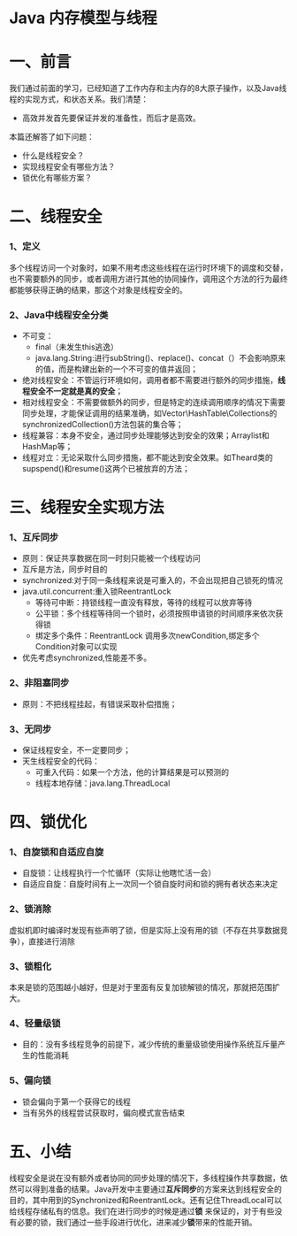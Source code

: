 # Java 内存模型与线程

# 一、前言

我们通过前面的学习，已经知道了工作内存和主内存的8大原子操作，以及Java线程的实现方式，和状态关系。我们清楚：

+ 高效并发首先要保证并发的准备性，而后才是高效。

本篇还解答了如下问题：

+ 什么是线程安全？
+ 实现线程安全有哪些方法？
+ 锁优化有哪些方案？

# 二、线程安全

### 1、定义

多个线程访问一个对象时，如果不用考虑这些线程在运行时环境下的调度和交替，也不需要额外的同步，或者调用方进行其他的协同操作，调用这个方法的行为最终都能够获得正确的结果，那这个对象是线程安全的。

### 2、Java中线程安全分类

+ 不可变：
	+ final（未发生this逃逸）
	+ java.lang.String:进行subString()、replace()、concat（）不会影响原来的值，而是构建出新的一个不可变的值并返回；
+ 绝对线程安全：不管运行环境如何，调用者都不需要进行额外的同步措施，**线程安全不一定就是真的安全**；
+ 相对线程安全：不需要做额外的同步，但是特定的连续调用顺序的情况下需要同步处理，才能保证调用的结果准确，如Vector\HashTable\Collections的synchronizedCollection()方法包装的集合等；
+ 线程兼容：本身不安全，通过同步处理能够达到安全的效果；Arraylist和HashMap等；
+ 线程对立：无论采取什么同步措施，都不能达到安全效果。如Theard类的supspend()和resume()这两个已被放弃的方法；

# 三、线程安全实现方法

### 1、互斥同步

+ 原则：保证共享数据在同一时刻只能被一个线程访问
+ 互斥是方法，同步时目的
+ synchronized:对于同一条线程来说是可重入的，不会出现把自己锁死的情况
+ java.util.concurrent:重入锁ReentrantLock
	+ 等待可中断：持锁线程一直没有释放，等待的线程可以放弃等待
	+ 公平锁：多个线程等待同一个锁时，必须按照申请锁的时间顺序来依次获得锁
	+ 绑定多个条件：ReentrantLock 调用多次newCondition,绑定多个Condition对象可以实现
+ 优先考虑synchronized,性能差不多。

### 2、非阻塞同步

+ 原则：不把线程挂起，有错误采取补偿措施；

### 3、无同步

+ 保证线程安全，不一定要同步；
+ 天生线程安全的代码：
	+ 可重入代码：如果一个方法，他的计算结果是可以预测的
	+ 线程本地存储：java.lang.ThreadLocal

# 四、锁优化

### 1、自旋锁和自适应自旋

+ 自旋锁：让线程执行一个忙循环（实际让他瞎忙活一会）
+ 自适应自旋：自旋时间有上一次同一个锁自旋时间和锁的拥有者状态来决定

### 2、锁消除

虚拟机即时编译时发现有些声明了锁，但是实际上没有用的锁（不存在共享数据竞争），直接进行消除

### 3、锁粗化

本来是锁的范围越小越好，但是对于里面有反复加锁解锁的情况，那就把范围扩大。

### 4、轻量级锁

+ 目的：没有多线程竞争的前提下，减少传统的重量级锁使用操作系统互斥量产生的性能消耗

### 5、偏向锁
+ 锁会偏向于第一个获得它的线程
+ 当有另外的线程尝试获取时，偏向模式宣告结束

# 五、小结


线程安全是说在没有额外或者协同的同步处理的情况下，多线程操作共享数据，依然可以得到准备的结果。Java开发中主要通过**互斥同步**的方案来达到线程安全的目的，其中用到的Synchronized和ReentrantLock。还有记住ThreadLocal可以给线程存储私有的信息。我们在进行同步的时候是通过**锁** 来保证的，对于有些没有必要的锁，我们通过一些手段进行优化，进来减少**锁**带来的性能开销。

